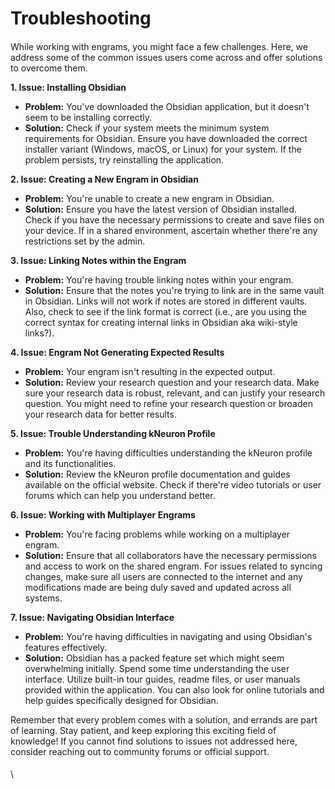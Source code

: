 # Troubleshooting

####

While working with engrams, you might face a few challenges. Here, we address some of the common issues users come across and offer solutions to overcome them.

**1. Issue: Installing Obsidian**

* **Problem:** You've downloaded the Obsidian application, but it doesn't seem to be installing correctly.
* **Solution:** Check if your system meets the minimum system requirements for Obsidian. Ensure you have downloaded the correct installer variant (Windows, macOS, or Linux) for your system. If the problem persists, try reinstalling the application.

**2. Issue: Creating a New Engram in Obsidian**

* **Problem:** You're unable to create a new engram in Obsidian.
* **Solution:** Ensure you have the latest version of Obsidian installed. Check if you have the necessary permissions to create and save files on your device. If in a shared environment, ascertain whether there're any restrictions set by the admin.

**3. Issue: Linking Notes within the Engram**

* **Problem:** You're having trouble linking notes within your engram.
* **Solution:** Ensure that the notes you're trying to link are in the same vault in Obsidian. Links will not work if notes are stored in different vaults. Also, check to see if the link format is correct (i.e., are you using the correct syntax for creating internal links in Obsidian aka wiki-style links?).

**4. Issue: Engram Not Generating Expected Results**

* **Problem:** Your engram isn't resulting in the expected output.
* **Solution:** Review your research question and your research data. Make sure your research data is robust, relevant, and can justify your research question. You might need to refine your research question or broaden your research data for better results.

**5. Issue: Trouble Understanding kNeuron Profile**

* **Problem:** You're having difficulties understanding the kNeuron profile and its functionalities.
* **Solution:** Review the kNeuron profile documentation and guides available on the official website. Check if there're video tutorials or user forums which can help you understand better.

**6. Issue: Working with Multiplayer Engrams**

* **Problem:** You're facing problems while working on a multiplayer engram.
* **Solution:** Ensure that all collaborators have the necessary permissions and access to work on the shared engram. For issues related to syncing changes, make sure all users are connected to the internet and any modifications made are being duly saved and updated across all systems.

**7. Issue: Navigating Obsidian Interface**

* **Problem:** You're having difficulties in navigating and using Obsidian's features effectively.
* **Solution:** Obsidian has a packed feature set which might seem overwhelming initially. Spend some time understanding the user interface. Utilize built-in tour guides, readme files, or user manuals provided within the application. You can also look for online tutorials and help guides specifically designed for Obsidian.

Remember that every problem comes with a solution, and errands are part of learning. Stay patient, and keep exploring this exciting field of knowledge! If you cannot find solutions to issues not addressed here, consider reaching out to community forums or official support.

####

\
